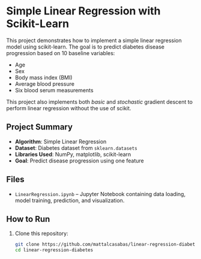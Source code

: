 # Simple Linear Regression with Scikit-Learn

This project demonstrates how to implement a simple linear regression model using scikit-learn. The goal is to predict diabetes disease progression based on 10 baseline variables:
- Age
- Sex
- Body mass index (BMI)
- Average blood pressure
- Six blood serum measurements

This project also implements both *basic* and *stochastic* gradient descent to perform linear regression without the use of scikit.

## Project Summary

- **Algorithm**: Simple Linear Regression
- **Dataset**: Diabetes dataset from `sklearn.datasets`
- **Libraries Used**: NumPy, matplotlib, scikit-learn
- **Goal**: Predict disease progression using one feature

## Files

- `LinearRegression.ipynb` – Jupyter Notebook containing data loading, model training, prediction, and visualization.

## How to Run

1. Clone this repository:
   ```bash
   git clone https://github.com/mattalcasabas/linear-regression-diabetes.git
   cd linear-regression-diabetes